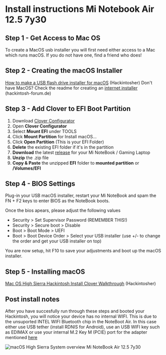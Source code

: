 # Install instructions Mi Notebook Air 12.5 7y30

## Step 1 - Get Access to Mac OS
To create a MacOS usb installer you will first need either access to a Mac which runs macOS. If you do not have one, find a friend who does!

## Step 2 - Creating the macOS Installer
[How to make a USB flash drive installer for macOS](https://hackintosher.com/guides/make-macos-flash-drive-installer/) (Hackintosher) 
Don't have MacOS? Check the readme for creating an [internet installer](https://www.hackintosh-forum.de/lexicon/entry/105-recovery-stick/?synonym=163) (hackintosh-forum.de)

## Step 3 - Add Clover to EFI Boot Partition
1. Download [Clover Configurator](http://mackie100projects.altervista.org/download-clover-configurator/)
1. Open __Clover Configurator__
1. Select __Mount EFI__ under TOOLS
1. Click __Mount Partition__ for Install macOS...
1. Click __Open Partition__ (This is your EFI Folder)
1. __Delete__ the existing EFI folder if it's in the partition
1. __Download__ the latest [release](https://github.com/influenist/Mi-NB-Gaming-Laptop-MacOS/releases) for your Mi NoteBook / Gaming Laptop
1. __Unzip__ the .zip file
1. __Copy & Paste__ the unzipped __EFI__ folder to __mounted partition__ or __/Volumes/EFI__

## Step 4 - BIOS Settings
Plug-in your USB macOS installer, restart your Mi NoteBook and spam the FN + F2 keys to enter BIOS as the NoteBook boots.

Once the bios apears, please adjust the following values
- Security > Set Supervisor Password (REMEMBER THIS!)
- Security > Secure boot > Disable
- Boot > Boot Mode > UEFI
- Boot > Boot Device Order > Select your USB installer (use +/- to change the order and get your USB installer on top)

You are now setup, hit F10 to save your adjustments and boot up the macOS installer.

## Step 5 - Installing macOS

[Mac OS High Sierra Hackintosh Install Clover Walkthrough](http://hackintosher.com/guides/macos-high-sierra-hackintosh-install-clover-walkthrough) (Hackintosher)

## Post install notes
After you have succesfully run through these steps and booted your Hackintosh, you will notice your device has no internal WIFI. This is due to the unsuported INTEL WIFI Bluetooth chip in the NoteBoot Air. In this case either use USB tether (install RDNIS for Android), use an USB WIFI key such as EDIMAX or use your internal M.2 Key M (PCIE) port for the adapter mentioned [here](https://www.hackintosh-forum.de/index.php/Thread/36796-M-2-key-M-to-M-2-key-A-E-for-WIFI-BT-adapter/)  

![macOS High Sierra System overview Mi NoteBook Air 12.5 7y30](https://github.com/influenist/Mi-NB-Gaming-Laptop-MacOS/raw/master/Mi-NB-Air-125-7y30/Mi-NB-HS.png)
